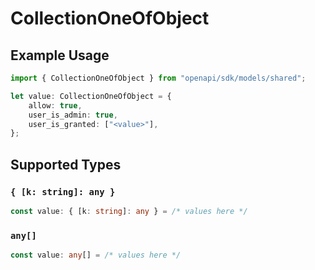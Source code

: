 # CollectionOneOfObject

## Example Usage

```typescript
import { CollectionOneOfObject } from "openapi/sdk/models/shared";

let value: CollectionOneOfObject = {
    allow: true,
    user_is_admin: true,
    user_is_granted: ["<value>"],
};
```

## Supported Types

### `{ [k: string]: any }`

```typescript
const value: { [k: string]: any } = /* values here */
```

### `any[]`

```typescript
const value: any[] = /* values here */
```

